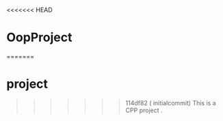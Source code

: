 <<<<<<< HEAD
# OopProject
=======
# project
>>>>>>> 114df82 ( initialcommit)
This is a CPP project .